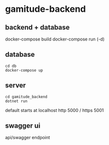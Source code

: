 # gamitude-backend
## backend + database
docker-compose build
docker-compose run (-d)
## database   
```
cd db  
docker-compose up
```
## server  
```
cd gamitude_backend  
dotnet run  
```
default starts at localhost http 5000 / https 5001  
## swagger ui
api/swagger endpoint  